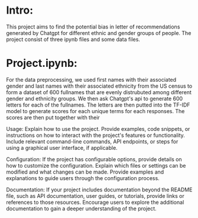 # Intro: 
This project aims to find the potential bias in letter of recommendations generated by Chatgpt for different ethnic and gender groups of     people. The project consist of three ipynb files and some data files.

# Project.ipynb: 
For the data preprocessing, we used first names with their associated gender and last names with their associated ethnicity from the US     census to form a dataset of 600 fullnames that are evenly distrubuted among different gender and ethnicity groups. We then ask Chatgpt's     api to generate 600 letters for each of the fullnames. The letters are then putted into the TF-IDF model to generate scores for each         unique terms for each responses. The scores are then put together with their 


Usage: Explain how to use the project. Provide examples, code snippets, or instructions on how to interact with the project's features or functionality. Include relevant command-line commands, API endpoints, or steps for using a graphical user interface, if applicable.

Configuration: If the project has configurable options, provide details on how to customize the configuration. Explain which files or settings can be modified and what changes can be made. Provide examples and explanations to guide users through the configuration process.

Documentation: If your project includes documentation beyond the README file, such as API documentation, user guides, or tutorials, provide links or references to those resources. Encourage users to explore the additional documentation to gain a deeper understanding of the project.
